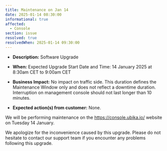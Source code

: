 ```yaml
---
title: Maintenance on Jan 14
date: 2025-01-14 08:30:00
informational: true
affected:
  - Console
section: issue
resolved: true
resolvedWhen: 2025-01-14 09:30:00
---
```


* **Description:** Software Upgrade
* **When:** Expected Upgrade Start Date and Time: 14 January 2025 at 8:30am CET to 9:00am CET

* **Business Impact:** No impact on traffic side. This duration defines the Maintenance Window only and does not reflect a downtime duration. Interruption on management console should not last longer than 10 minutes.
* **Expected action(s) from customer:** None.

We will be performing maintenance on the https://console.ubika.io/ website on Tuesday 14 January.

We apologize for the inconvenience caused by this upgrade. Please do not hesitate to contact our support team if you encounter any problems following this upgrade.
